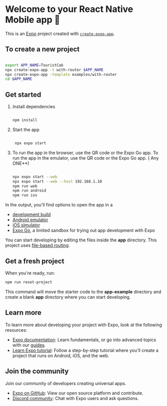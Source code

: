# Welcome to your React Native Mobile app 👋

This is an [Expo](https://expo.dev) project created with [`create-expo-app`](https://www.npmjs.com/package/create-expo-app).

## To create a new project

```bash

export APP_NAME=TouristCab
npx create-expo-app -t with-router $APP_NAME
npx create-expo-app -template examples/with-router
cd $APP_NAME

```

## Get started

1. Install dependencies

   ```bash

   npm install

   ```

2. Start the app

   ```bash

    npx expo start
   
   ```
3. To run the app in the browser, use the QR code or the Expo Go app.
   To run the app in the emulator, use the QR code or the Expo Go app. ( Any ONE**)

   ```bash

   npx expo start --web
   npx expo start --web --host 192.168.1.10
   npm run web  
   npm run android
   npm run ios

   ```

In the output, you'll find options to open the app in a

- [development build](https://docs.expo.dev/develop/development-builds/introduction/)
- [Android emulator](https://docs.expo.dev/workflow/android-studio-emulator/)
- [iOS simulator](https://docs.expo.dev/workflow/ios-simulator/)
- [Expo Go](https://expo.dev/go), a limited sandbox for trying out app development with Expo

You can start developing by editing the files inside the **app** directory. This project uses [file-based routing](https://docs.expo.dev/router/introduction).

## Get a fresh project

When you're ready, run:

```bash
npm run reset-project
```

This command will move the starter code to the **app-example** directory and create a blank **app** directory where you can start developing.

## Learn more

To learn more about developing your project with Expo, look at the following resources:

- [Expo documentation](https://docs.expo.dev/): Learn fundamentals, or go into advanced topics with our [guides](https://docs.expo.dev/guides).
- [Learn Expo tutorial](https://docs.expo.dev/tutorial/introduction/): Follow a step-by-step tutorial where you'll create a project that runs on Android, iOS, and the web.

## Join the community

Join our community of developers creating universal apps.

- [Expo on GitHub](https://github.com/expo/expo): View our open source platform and contribute.
- [Discord community](https://chat.expo.dev): Chat with Expo users and ask questions.
